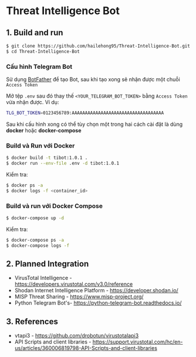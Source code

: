 # Threat Intelligence Bot

## 1. Build and run

```bash
$ git clone https://github.com/hailehong95/Threat-Intelligence-Bot.git
$ cd Threat-Intelligence-Bot
```
### Cấu hình Telegram Bot

Sử dụng [BotFather](https://telegram.me/BotFather) để tạo Bot, sau khi tạo xong sẽ nhận được một chuỗi `Access Token`

Mở tệp `.env` sau đó thay thế `<YOUR_TELEGRAM_BOT_TOKEN>` bằng `Access Token` vừa nhận được. Ví dụ:

```bash
TLG_BOT_TOKEN=0123456789:AAAAAAAAAAAAAAAAAAAAAAAAAAAAAAAAAAA
```
Sau khi cấu hình xong có thể tùy chọn một trong hai cách cài đặt là dùng __docker__ hoặc __docker-compose__

### Build và Run với Docker

```bash
$ docker build -t tibot:1.0.1 .
$ docker run --env-file .env -d tibot:1.0.1
```
Kiểm tra:

```bash
$ docker ps -a
$ docker logs -f <container_id>
```

### Build và run với Docker Compose

```bash
$ docker-compose up -d
```

Kiểm tra:
```bash
$ docker-compose ps -a
$ docker-compose logs -f
```

## 2. Planned Integration

- VirusTotal Intelligence - https://developers.virustotal.com/v3.0/reference
- Shodan Internet Intelligence Platform - https://developer.shodan.io/
- MISP Threat Sharing - https://www.misp-project.org/
- Python Telegram Bot's- https://python-telegram-bot.readthedocs.io/

## 3. References

- vtapi3 - https://github.com/drobotun/virustotalapi3
- API Scripts and client libraries - https://support.virustotal.com/hc/en-us/articles/360006819798-API-Scripts-and-client-libraries
